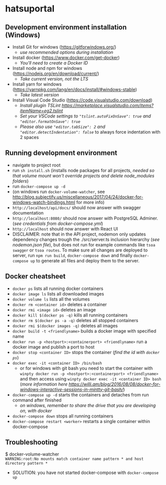 # hatsuportal

## Development environment installation (Windows)

- Install Git for windows (https://gitforwindows.org/)
  - _use recommended options during installation_
- Install docker (https://www.docker.com/get-docker)
  - _You'll need to create a Docker ID_
- Install node and npm for windows (https://nodejs.org/en/download/current/)
  - _Take current version, not the LTS_
- Install yarn for windows (https://yarnpkg.com/lang/en/docs/install/#windows-stable)
  - _Take latest version_
- Install Visual Code Studio (https://code.visualstudio.com/download)
  - _Install plugin TSLint https://marketplace.visualstudio.com/items?itemName=eg2.tslint_
  - _Set your VSCode settings to `"tslint.autoFixOnSave": true` and `"editor.formatOnSave": true`_
  - _Please also use `"editor.tabSize": 2` and `"editor.detectIndentation": false`_ to always force indentation with 2 spaces

## Running development environment

- navigate to project root
- run `sh install.sh` (installs node packages for all projects, _needed so that volume mount won't override projects and delete node_modules folders_)
- run `docker-compose up -d`
- (on windows run `docker-volume-watcher`, see http://blog.subjectify.us/miscellaneous/2017/04/24/docker-for-windows-watch-bindings.html for more info)
- `http://localhost/api/docs/` should now answer with swagger documentation
- `http://localhost:8080/` should now answer with PostgreSQL Adminer. (_see credentials from docker-compose.yml_)
- `http://localhost` should now answer with React UI
- DISCLAIMER: note that in the API project, nodemon only updates dependency changes trough the ./src/server.ts inclusion hierarchy (_see nodemon.json file_), but does not run for example commands like `tsoa swagger` or `tsoa routes`. To make sure all changes are deployed to server, run `npm run build`, `docker-compose down` and finally `docker-compose up` to generate all files and deploy them to the server.

## Docker cheatsheet

- `docker ps` lists all running docker containers
- `docker image ls` lists all downloaded images
- `docker volume ls` lists all the volumes
- `docker rm <container id>` deletes a container
- `docker rmi <image id>` deletes an image
- `docker kill $(docker ps -q)` kills all running containers
- `docker rm $(docker ps -a -q)` deletes all stopped containers
- `docker rmi $(docker images -q)` deletes all images
- `docker build -t <friendlyname>` builds a docker image with specified name
- `docker run -p <hostport>:<containerport> <friendlyname>` run a docker image and publish a port to host
- `docker stop <container ID>` stops the container (_find the id with `docker ps`_)
- `docker exec -it <container ID> /bin/bash`
  - or for windows with git bash you need to start the container with `winpty docker run -p <hostport>:<containerport> <friendlyname>` and then access using `winpty docker exec -it <container ID> bash` (_more information here https://willi.am/blog/2016/08/08/docker-for-windows-interactive-sessions-in-mintty-git-bash/_)
- `docker-compose up -d` starts the containers and detaches from run command after finished
  - _on windows, remember to share the drive that you are developing on, with docker_
- `docker-compose down` stops all running containers
- `docker-compose restart <worker>` restarts a single container within docker-compose

## Troubleshooting

$ docker-volume-watcher \
`WARNING:root:No mounts match container name pattern * and host directory pattern *`

- SOLUTION: you have not started docker-compose with `docker-compose up`
